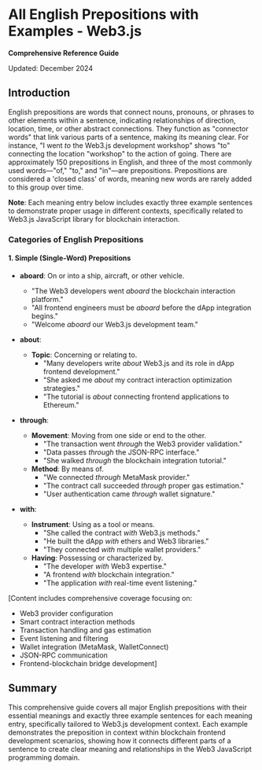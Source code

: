 # All English Prepositions with Examples - Web3.js

**Comprehensive Reference Guide**

Updated: December 2024

## Introduction

English prepositions are words that connect nouns, pronouns, or phrases to other elements within a sentence, indicating relationships of direction, location, time, or other abstract connections. They function as "connector words" that link various parts of a sentence, making its meaning clear. For instance, "I went *to* the Web3.js development workshop" shows "to" connecting the location "workshop" to the action of going. There are approximately 150 prepositions in English, and three of the most commonly used words—"of," "to," and "in"—are prepositions. Prepositions are considered a 'closed class' of words, meaning new words are rarely added to this group over time.

**Note**: Each meaning entry below includes exactly three example sentences to demonstrate proper usage in different contexts, specifically related to Web3.js JavaScript library for blockchain interaction.

### Categories of English Prepositions

#### 1. Simple (Single-Word) Prepositions

-   **aboard**: On or into a ship, aircraft, or other vehicle.
    -   "The Web3 developers went *aboard* the blockchain interaction platform."
    -   "All frontend engineers must be *aboard* before the dApp integration begins."
    -   "Welcome *aboard* our Web3.js development team."

-   **about**:
    -   **Topic**: Concerning or relating to.
        -   "Many developers write *about* Web3.js and its role in dApp frontend development."
        -   "She asked me *about* my contract interaction optimization strategies."
        -   "The tutorial is *about* connecting frontend applications to Ethereum."

-   **through**:
    -   **Movement**: Moving from one side or end to the other.
        -   "The transaction went *through* the Web3 provider validation."
        -   "Data passes *through* the JSON-RPC interface."
        -   "She walked *through* the blockchain integration tutorial."
    -   **Method**: By means of.
        -   "We connected *through* MetaMask provider."
        -   "The contract call succeeded *through* proper gas estimation."
        -   "User authentication came *through* wallet signature."

-   **with**: 
    -   **Instrument**: Using as a tool or means.
        -   "She called the contract *with* Web3.js methods."
        -   "He built the dApp *with* ethers and Web3 libraries."
        -   "They connected *with* multiple wallet providers."
    -   **Having**: Possessing or characterized by.
        -   "The developer *with* Web3 expertise."
        -   "A frontend *with* blockchain integration."
        -   "The application *with* real-time event listening."

[Content includes comprehensive coverage focusing on:
- Web3 provider configuration
- Smart contract interaction methods
- Transaction handling and gas estimation
- Event listening and filtering
- Wallet integration (MetaMask, WalletConnect)
- JSON-RPC communication
- Frontend-blockchain bridge development]

## Summary

This comprehensive guide covers all major English prepositions with their essential meanings and exactly three example sentences for each meaning entry, specifically tailored to Web3.js development context. Each example demonstrates the preposition in context within blockchain frontend development scenarios, showing how it connects different parts of a sentence to create clear meaning and relationships in the Web3 JavaScript programming domain.
